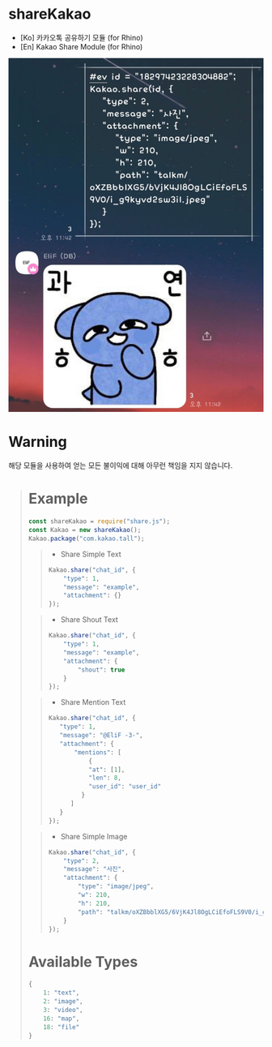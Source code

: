 # shareKakao

* [Ko] 카카오톡 공유하기 모듈 (for Rhino)
* [En] Kakao Share Module (for Rhino)

![Alt text](0BBF7F9C-07AF-4092-87B7-AA727E2347FB.jpeg)


# Warning
해당 모듈을 사용하여 얻는 모든 불이익에 대해 아무런 책임을 지지 않습니다.

> # Example
> ``` javascript
> const shareKakao = require("share.js");
> const Kakao = new shareKakao();
> Kakao.package("com.kakao.tall");
> ```
> 
> > * Share Simple Text
> > ``` javascript
> > Kakao.share("chat_id", {
> >     "type": 1,
> >     "message": "example",
> >     "attachment": {}
> > });
> >    ```
> 
> > * Share Shout Text
> > ``` javascript
> > Kakao.share("chat_id", {
> >     "type": 1,
> >     "message": "example",
> >     "attachment": {
> >         "shout": true
> >     }
> > });
> > ```
>
> > * Share Mention Text
> > ``` javascript
> > Kakao.share("chat_id", {
> >    "type": 1,
> >    "message": "@EliF -3-",
> >    "attachment": {
> >        "mentions": [
> >            {
> >            "at": [1],
> >            "len": 8,
> >            "user_id": "user_id"
> >          }
> >       ]
> >    }
> > });
> > ```
>
> > * Share Simple Image
> > ``` javascript
> > Kakao.share("chat_id", {
> >     "type": 2,
> >     "message": "사진",
> >     "attachment": {
> >         "type": "image/jpeg",
> >         "w": 210,
> >         "h": 210,
> >         "path": "talkm/oXZBbblXG5/6VjK4Jl8OgLCiEfoFLS9V0/i_g9kyvd2sw3il.jpeg"
> >     }
> > });
> > ```
>
> # Available Types
> ``` javascript
> {
>     1: "text",
>     2: "image",
>     3: "video",
>     16: "map",
>     18: "file"
> }
> ```
